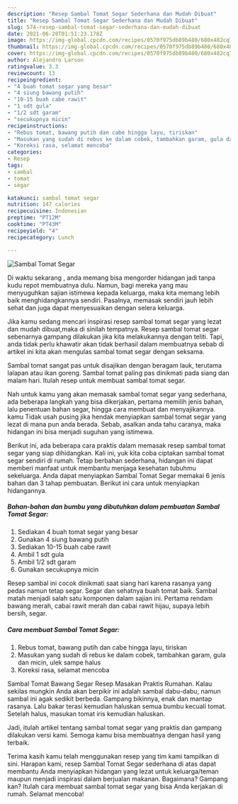 ```yaml
---
description: "Resep Sambal Tomat Segar Sederhana dan Mudah Dibuat"
title: "Resep Sambal Tomat Segar Sederhana dan Mudah Dibuat"
slug: 574-resep-sambal-tomat-segar-sederhana-dan-mudah-dibuat
date: 2021-06-28T01:51:23.178Z
image: https://img-global.cpcdn.com/recipes/0570f975db89b480/680x482cq70/sambal-tomat-segar-foto-resep-utama.jpg
thumbnail: https://img-global.cpcdn.com/recipes/0570f975db89b480/680x482cq70/sambal-tomat-segar-foto-resep-utama.jpg
cover: https://img-global.cpcdn.com/recipes/0570f975db89b480/680x482cq70/sambal-tomat-segar-foto-resep-utama.jpg
author: Alejandro Larson
ratingvalue: 3.3
reviewcount: 13
recipeingredient:
- "4 buah tomat segar yang besar"
- "4 siung bawang putih"
- "10-15 buah cabe rawit"
- "1 sdt gula"
- "1/2 sdt garam"
- "secukupnya micin"
recipeinstructions:
- "Rebus tomat, bawang putih dan cabe hingga layu, tiriskan"
- "Masukan yang sudah di rebus ke dalam cobek, tambahkan garam, gula dan micin, ulek sampe halus"
- "Koreksi rasa, selamat mencoba"
categories:
- Resep
tags:
- sambal
- tomat
- segar

katakunci: sambal tomat segar 
nutrition: 147 calories
recipecuisine: Indonesian
preptime: "PT12M"
cooktime: "PT43M"
recipeyield: "4"
recipecategory: Lunch

---
```



![Sambal Tomat Segar](https://img-global.cpcdn.com/recipes/0570f975db89b480/680x482cq70/sambal-tomat-segar-foto-resep-utama.jpg)

Di waktu  sekarang , anda memang bisa mengorder hidangan jadi tanpa kudu repot membuatnya dulu. Namun, bagi mereka yang mau menyuguhkan sajian istimewa kepada keluarga, maka kita memang lebih baik menghidangkannya sendiri. Pasalnya, memasak sendiri jauh lebih sehat dan juga dapat menyesuaikan dengan selera keluarga.

Jika kamu sedang mencari inspirasi resep sambal tomat segar yang lezat dan mudah dibuat,maka di sinilah tempatnya. Resep sambal tomat segar  sebenarnya gampang dilakukan jika kita melakukannya dengan teliti. Tapi, anda tidak perlu khawatir akan tidak berhasil dalam membuatnya 
sebab di artikel ini kita akan mengulas sambal tomat segar dengan seksama.  

Sambal tomat sangat pas untuk disajikan dengan beragam lauk, terutama lalapan atau ikan goreng. Sambal tomat paling pas dinikmati pada siang dan malam hari. Itulah resep untuk membuat sambal tomat segar.

Nah untuk kamu yang akan memasak sambal tomat segar yang sederhana, ada beberapa langkah yang bisa dikerjakan, pertama memilih jenis bahan, lalu penentuan bahan segar, hingga cara membuat dan menyajikannya. kamu Tidak usah pusing jika hendak menyiapkan sambal tomat segar yang lezat di mana pun anda berada. Sebab, asalkan anda  tahu caranya, maka hidangan ini bisa menjadi suguhan yang istimewa.

Berikut ini, ada beberapa cara praktis  dalam memasak resep sambal tomat segar yang siap dihidangkan. Kali ini, yuk kita coba ciptakan sambal tomat segar sendiri di rumah. Tetap berbahan sederhana, hidangan ini dapat memberi manfaat untuk membantu menjaga kesehatan tubuhmu sekeluarga. Anda dapat menyiapkan Sambal Tomat Segar memakai 6 jenis bahan dan 3 tahap pembuatan. Berikut ini cara untuk menyiapkan hidangannya.

<!--inarticleads1-->

##### Bahan-bahan dan bumbu yang dibutuhkan dalam pembuatan Sambal Tomat Segar:

1. Sediakan 4 buah tomat segar yang besar
1. Gunakan 4 siung bawang putih
1. Sediakan 10-15 buah cabe rawit
1. Ambil 1 sdt gula
1. Ambil 1/2 sdt garam
1. Gunakan secukupnya micin


Resep sambal ini cocok dinikmati saat siang hari karena rasanya yang pedas namun tetap segar. Segar dan sehatnya buah tomat baik. Sambal matah menjadi salah satu komponen dalam sajian ini. Pertama rendam bawang merah, cabai rawit merah dan cabai rawit hijau, supaya lebih bersih, segar. 

<!--inarticleads2-->

##### Cara membuat Sambal Tomat Segar:

1. Rebus tomat, bawang putih dan cabe hingga layu, tiriskan
1. Masukan yang sudah di rebus ke dalam cobek, tambahkan garam, gula dan micin, ulek sampe halus
1. Koreksi rasa, selamat mencoba


Sambal Tomat Bawang Segar Resep Masakan Praktis Rumahan. Kalau sekilas mungkin Anda akan berpikir ini adalah sambal dabu-dabu, namun sambal ini agak sedikit berbeda. Gampang bikinnya, enak dan mantap rasanya. Lalu bakar terasi kemudian haluskan semua bumbu kecuali tomat. Setelah halus, masukan tomat iris kemudian haluskan. 

Jadi, itulah artikel tentang  sambal tomat segar  yang praktis dan gampang dilakukan versi kami. Semoga kamu bisa membuatnya dengan hasil yang terbaik. 

Terima kasih kamu telah menggunakan resep yang tim kami tampilkan di sini. Harapan kami, resep  Sambal Tomat Segar sederhana di atas dapat membantu Anda menyiapkan hidangan yang lezat untuk keluarga/teman maupun menjadi inspirasi dalam berjualan makanan. Bagaimana? Gampang kan? Itulah cara membuat sambal tomat segar yang bisa Anda kerjakan di rumah. Selamat mencoba!

